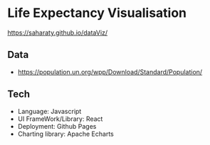 # Life Expectancy Visualisation
https://saharaty.github.io/dataViz/

## Data
- https://population.un.org/wpp/Download/Standard/Population/

## Tech
- Language: Javascript
- UI FrameWork/Library: React
- Deployment: Github Pages
- Charting library: Apache Echarts